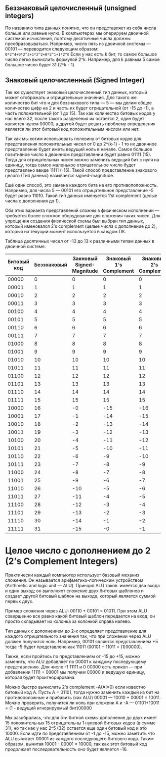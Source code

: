 ## Беззнаковый целочисленный (unsigned integers)

По названию типа данных понятно, что он представляет из себя числа больше или равные нулю. В компьютерах мы оперируем двоичной системой исчисления, поэтому десятичные числа должны преобразовываться. Например, число пять из двоичной системы — 00101 — переводится следующим образом: `0*2^4+0*2^3+1*2^2+0*2^1+1*2^0` 
Если у нас есть k бит, то самое большое число легко вычислить формулой 2^k. Например, для k равным 5 самое большое число будет 31 (2^k - 1). 

## Знаковый целочисленный (Signed Integer)

Так же существует знаковый целочисленный тип данных, который может отображать и отрицательные значения. Для такого же количество бит что и для беззнакового типа — 5 — мы делим общее количество цифр на 2 и часть их будет отрицательной (от -15 до -1), а часть положительной (от 1 до 15). Так как количество битовых кодов у нас всего 32, после такого разделения их остается 2, один будет является нулем 00000, а другой будет решать проблему определения является ли этот битовый код положительным числом или нет. 

Так как мы хотим использовать половину от битовых кодов для представления положительных чисел от 0 до 2^(k-1) - 1 то их двоичное представление будет иметь ведущий ноль в начале. Самое большое позитивное число в двоичном представлении будет равно 01111 (15). Тогда для отрицательных чисел можно заменить ведущий бит с нуля на единицу, тогда самое маленькое отрицательное число будет представлено ввиде 11111 (-15). Такой способ представление знакового целого (Тип данных) называется signed-magnitude. 

Ещё один способ, это замена каждого бита на его противоположность. Например, для числа 5 — 00101 его отрицательное представление -5 будет равно 11010. Такой тип данных именуется 1’st complement (целые числа с дополнения до 1).  

Оба этих варианта представлений сложны в физическом исполнении — требуется более сложное оборудование для сложения таких чисел. Для упрощения создания физической схемы был выбран тип данных, который именовался 2’s complement (целые числа с дополнение до 2), который на текущий момент используется в каждом ПК. 

Таблица десятичных чисел от -13 до 13 к различными типам данных в двоичной системе. 

| Битовый код | Беззнаковый | Закновый Signed-Magnitude | Знаковый 1’s Complement | Знаковый 2’s Complement |
| ----------- | ----------- | ------------------------- | ----------------------- | ----------------------- |
| 00000       | 0           | 0                         | 0                       | 0                       |
| 00001       | 1           | 1                         | 1                       | 1                       |
| 00010       | 2           | 2                         | 2                       | 2                       |
| 00011       | 3           | 3                         | 3                       | 3                       |
| 00100       | 4           | 4                         | 4                       | 4                       |
| 00101       | 5           | 5                         | 5                       | 5                       |
| 00110       | 6           | 6                         | 6                       | 6                       |
| 00111       | 7           | 7                         | 7                       | 7                       |
| 01000       | 8           | 8                         | 8                       | 8                       |
| 01001       | 9           | 9                         | 9                       | 9                       |
| 01010       | 10          | 10                        | 10                      | 10                      |
| 01011       | 11          | 11                        | 11                      | 11                      |
| 01100       | 12          | 12                        | 12                      | 12                      |
| 01101       | 13          | 13                        | 13                      | 13                      |
| 01110       | 14          | 14                        | 14                      | 14                      |
| 01111       | 15          | 15                        | 15                      | 15                      |
| 10000       | 16          | -0                        | -15                     | -16                     |
| 10001       | 17          | -1                        | -14                     | -15                     |
| 10010       | 18          | -2                        | -13                     | -14                     |
| 10011       | 19          | -3                        | -12                     | -13                     |
| 10100       | 20          | -4                        | -11                     | -12                     |
| 10101       | 21          | -5                        | -10                     | -11                     |
| 10110       | 22          | -6                        | -9                      | -10                     |
| 10111       | 23          | -7                        | -8                      | -9                      |
| 11000       | 24          | -8                        | -7                      | -8                      |
| 11001       | 25          | -9                        | -6                      | -7                      |
| 11010       | 26          | -10                       | -5                      | -6                      |
| 11011       | 27          | -11                       | -4                      | -5                      |
| 11100       | 28          | -12                       | -3                      | -4                      |
| 11101       | 29          | -13                       | -2                      | -3                      |
| 11110       | 30          | -14                       | -1                      | -2                      |
| 11111       | 31          | -15                       | -0                      | -1                      |

# Целое число с дополнением до 2 (2’s Complement Integers)

Практически каждый компьютер использует базовый механиз сложения. Он называется арифметико-логическим устройством (Arithmetic and logic unit — ALU). Принцип ALU таков: имеется два входа и один выход; он выполняет сложение двух битовых шаблонов и создает другой битовый шаблон на выходе, который является суммой первых двух. 

Пример сложения через ALU: 00110 + 00101 = 01011. При этом ALU совершенно все равно какой битовый шаблон передается на вход, он просто складывает их колонка за колонкой справа налево. 

Тип данных с дополнением до 2-х определяет представление для каждого отрицательного значения так, что при сложении через ALU должен получится ноль. Например, 00101 является представлением +5 тогда -5 будет представлено как 11011 (00101 + 11011 = (1)00000).

Также, если пройтись по представлениям от -15 до +15, можно заменить, что ALU добавляет по 00001 к каждому последующему представлению. Для числе -1 11111 и 0 00000 есть прикол — при добавлении 11111 + 00001 мы получим 00000 и ведущую единицу, которая будет проигнорирована.

Можно быстро вычислить 2’s complement -А(А!=0) если известно битовый код А. Пусть А = 01101, тогда нужно заменить каждый из бит на противоположные и прибавить (как ALU) 00001 — 10010 + 00001 = 10011. Можно проверить, получится ли ноль при сложени А и -А — 01101+10011 = (1 - ведущий игнорируемый бит)00000

Мы разобрались, что для 5-и битной схемы дополнение до двух имеет 15 положительных 15 отрицательны 1 нулевой битовых кодов (в сумме 31), но так как у нас 2^5 (32) остается еще один битовый код и это 10000. Если идти по представлениям от -1 до -15, можно заметить что ALU вычитает 00001 из каждого последующего битового кода. Таким образом, вычитая 10001 - 00001 = 10000, так как этот битовый код продолжает последовательность оно будет является -16. 
